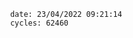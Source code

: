 

                date: 23/04/2022 09:21:14
                cycles: 62460

                         